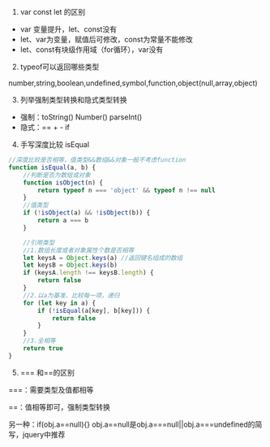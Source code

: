 1. var const let 的区别
- var 变量提升，let、const没有
- let、var为变量，赋值后可修改，const为常量不能修改
- let、const有块级作用域（for循环），var没有
	
2. typeof可以返回哪些类型 

number,string,boolean,undefined,symbol,function,object(null,array,object)
	
3. 列举强制类型转换和隐式类型转换
- 强制：toString() Number() parseInt()
- 隐式：== + - if 

4. 手写深度比较 isEqual
```js
//深度比较是否相等，值类型&&数组&&对象一般不考虑function
function isEqual(a, b) {
    //判断是否为数组或对象
    function isObject(n) {
        return typeof n === 'object' && typeof n !== null
    }
    //值类型
    if (!isObject(a) && !isObject(b)) {
        return a === b
    }

    //引用类型
    //1.数组长度或者对象属性个数是否相等
    let keysA = Object.keys(a) //返回键名组成的数组
    let keysB = Object.keys(b)
    if (keysA.length !== keysB.length) {
        return false
    }
    //2.以a为基准，比较每一项，递归
    for (let key in a) {
        if (!isEqual(a[key], b[key])) {
            return false
        }
    }
    //3.全相等
    return true
}
```

5. === 和==的区别

===：需要类型及值都相等

==：值相等即可，强制类型转换

另一种：if(obj.a==null){} obj.a==null是obj.a===null||obj.a===undefined的简写，jquery中推荐